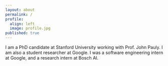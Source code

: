 ```yaml
---
layout: about
permalink: /
profile:
  align: left
  image: profile.jpg
published: true
---
```


<div class="intro-section">
  <p class="lead-text">
      I am a PhD candidate at Stanford University working with Prof. John Pauly. I am also a student researcher at Google. I was a software engineering intern at Google, and a research intern at Bosch AI. 
  </p>
</div>

